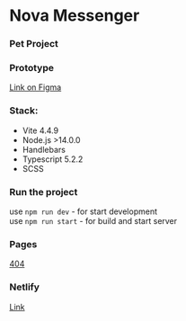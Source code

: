 # Nova Messenger

### Pet Project

### Prototype

[Link on Figma](https://www.figma.com/file/r8BPYI4j22c0pTSvmDuWut/Messenger?node-id=1%3A616&mode=dev 'Link on Figma')

### Stack:

- Vite 4.4.9
- Node.js >14.0.0
- Handlebars
- Typescript 5.2.2
- SCSS

### Run the project

use `npm run dev` - for start development <br>
use `npm run start` - for build and start server

### Pages

[404](http://localhost:5173/profile/d)

### Netlify

[Link]()
